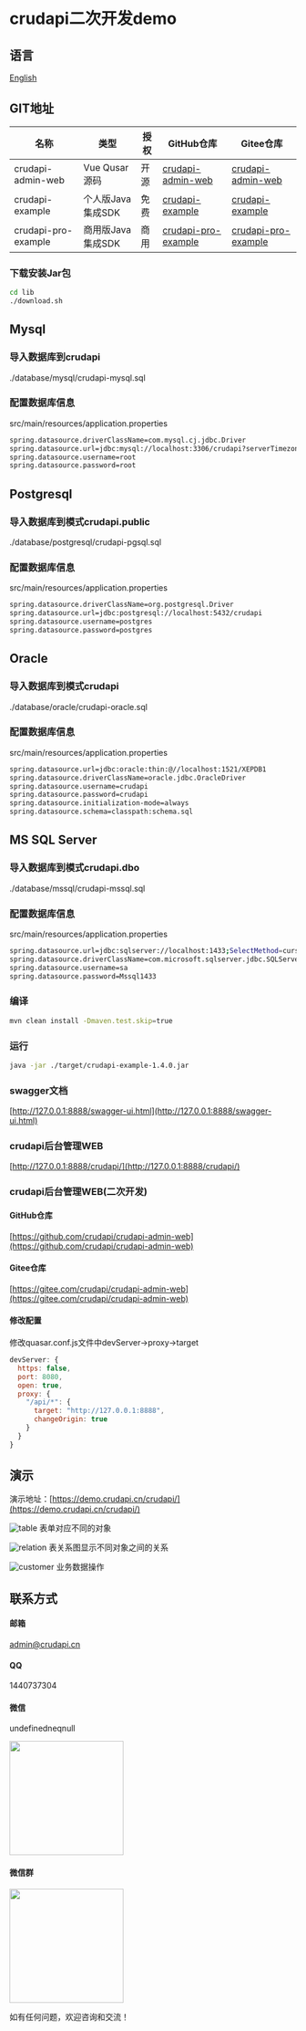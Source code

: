 # crudapi二次开发demo

## 语言
[English](README.md)

## GIT地址
名称 | 类型 | 授权 | GitHub仓库 | Gitee仓库
--- | --- | --- | --- | ---
crudapi-admin-web | Vue Qusar源码 | 开源 | [crudapi-admin-web](https://github.com/crudapi/crudapi-admin-web) | [crudapi-admin-web](https://gitee.com/crudapi/crudapi-admin-web)
crudapi-example| 个人版Java集成SDK | 免费| [crudapi-example](https://github.com/crudapi/crudapi-example) | [crudapi-example](https://gitee.com/crudapi/crudapi-example)
crudapi-pro-example | 商用版Java集成SDK  | 商用 | [crudapi-pro-example](https://github.com/crudapi/crudapi-pro-example) | [crudapi-pro-example](https://gitee.com/crudapi/crudapi-pro-example)

### 下载安装Jar包
```bash
cd lib
./download.sh
```

## Mysql

### 导入数据库到crudapi
./database/mysql/crudapi-mysql.sql

### 配置数据库信息
src/main/resources/application.properties
```bash
spring.datasource.driverClassName=com.mysql.cj.jdbc.Driver
spring.datasource.url=jdbc:mysql://localhost:3306/crudapi?serverTimezone=Asia/Shanghai&useUnicode=true&characterEncoding=utf8&useSSL=false&allowPublicKeyRetrieval=true
spring.datasource.username=root
spring.datasource.password=root
```

## Postgresql
### 导入数据库到模式crudapi.public
./database/postgresql/crudapi-pgsql.sql

### 配置数据库信息
src/main/resources/application.properties
```bash
spring.datasource.driverClassName=org.postgresql.Driver
spring.datasource.url=jdbc:postgresql://localhost:5432/crudapi
spring.datasource.username=postgres
spring.datasource.password=postgres
```

## Oracle
### 导入数据库到模式crudapi

./database/oracle/crudapi-oracle.sql

### 配置数据库信息
src/main/resources/application.properties
```bash
spring.datasource.url=jdbc:oracle:thin:@//localhost:1521/XEPDB1
spring.datasource.driverClassName=oracle.jdbc.OracleDriver
spring.datasource.username=crudapi
spring.datasource.password=crudapi
spring.datasource.initialization-mode=always
spring.datasource.schema=classpath:schema.sql
```

## MS SQL Server
### 导入数据库到模式crudapi.dbo

./database/mssql/crudapi-mssql.sql

### 配置数据库信息
src/main/resources/application.properties
```bash
spring.datasource.url=jdbc:sqlserver://localhost:1433;SelectMethod=cursor;DatabaseName=crudapi
spring.datasource.driverClassName=com.microsoft.sqlserver.jdbc.SQLServerDriver
spring.datasource.username=sa
spring.datasource.password=Mssql1433
```

### 编译
```bash
mvn clean install -Dmaven.test.skip=true
```

### 运行
```bash
java -jar ./target/crudapi-example-1.4.0.jar
```

### swagger文档
[http://127.0.0.1:8888/swagger-ui.html](http://127.0.0.1:8888/swagger-ui.html)

### crudapi后台管理WEB
[http://127.0.0.1:8888/crudapi/](http://127.0.0.1:8888/crudapi/)

### crudapi后台管理WEB(二次开发)
#### GitHub仓库
[https://github.com/crudapi/crudapi-admin-web](https://github.com/crudapi/crudapi-admin-web)

#### Gitee仓库
[https://gitee.com/crudapi/crudapi-admin-web](https://gitee.com/crudapi/crudapi-admin-web)

#### 修改配置
修改quasar.conf.js文件中devServer->proxy->target

```javascript
devServer: {
  https: false,
  port: 8080,
  open: true,
  proxy: {
    "/api/*": {
      target: "http://127.0.0.1:8888",
      changeOrigin: true
    }
  }
}
```

## 演示
演示地址：[https://demo.crudapi.cn/crudapi/](https://demo.crudapi.cn/crudapi/)

![table](./img/table.png)
表单对应不同的对象

![relation](./img/relation.png)
表关系图显示不同对象之间的关系

![customer](./img/customer.png)
业务数据操作

## 联系方式
#### 邮箱
admin@crudapi.cn

#### QQ
1440737304

#### 微信
undefinedneqnull

<div align="left">
  <img width = "200" src="./img/crudapiweixin.jpeg">
</div>

#### 微信群
<div align="left">
  <img width = "200" src="./img/weixinqun.png">
</div>

如有任何问题，欢迎咨询和交流！

